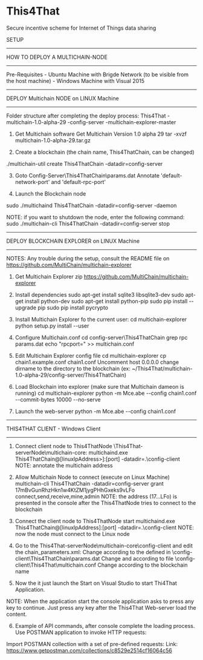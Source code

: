 # This4That
Secure incentive scheme for Internet of Things data sharing


SETUP

**************************************
HOW TO DEPLOY A MULTICHAIN-NODE
**************************************
Pre-Requisites
	- Ubuntu Machine with Brigde Network (to be visible from the host machine)
	- Windows Machine with Visual 2015

******************************
DEPLOY Multichain NODE on LINUX Machine
******************************

Folder structure after completing the deploy process:
This4That
	-multichain-1.0-alpha-29
		-config-server
	-multichain-explorer-master

1. Get Multichain software
Get Multichain Version 1.0 alpha 29
tar -xvzf multichain-1.0-alpha-29.tar.gz

2. Create a blockchain (the chain name, This4ThatChain, can be changed)

./multichain-util create This4ThatChain -datadir=config-server

3. Goto Config-Server\This4ThatChain\params.dat
	Annotate 'default-network-port' and 'default-rpc-port'

4. Launch the Blockchain node

sudo ./multichaind This4ThatChain -datadir=config-server -daemon

NOTE: if you want to shutdown the node, enter the following command:
	sudo ./multichain-cli This4ThatChain -datadir=config-server stop

******************************
DEPLOY BLOCKCHAIN EXPLORER on LINUX Machine
******************************
NOTES: Any trouble during the setup, consult the README file on https://github.com/MultiChain/multichain-explorer

1. Get Multichain Explorer zip
	https://github.com/MultiChain/multichain-explorer

2. Install dependencies
	sudo apt-get install sqlite3 libsqlite3-dev
	sudo apt-get install python-dev
	sudo apt-get install python-pip
	sudo pip install --upgrade pip
	sudo pip install pycrypto

3. Install Multichain Explorer fo the current user:
	cd multichain-explorer
	python setup.py install --user

4. Configure Multichain.conf
	cd config-server\This4ThatChain
	grep rpc params.dat
	echo "rpcport=<port>" >> multichain.conf

5. Edit Multichain Explorer config file
	cd multichain-explorer
	cp chain1.example.conf chain1.conf
	Uncomment host 0.0.0.0
	change dirname to the directory to the blockchain (ex: ~/This4That/multichain-1.0-alpha-29/config-server/This4ThatChain)

6. Load Blockchain into explorer (make sure that Multichain dameon is running)
	cd multichain-explorer
	python -m Mce.abe --config chain1.conf --commit-bytes 10000 --no-serve

7. Launch the web-server
	python -m Mce.abe --config chain1.conf

******************************
THIS4THAT CLIENT - Windows Client
******************************

1. Connect client node to This4ThatNode
	\This4That-serverNode\multichain-core:
	multichaind.exe This4ThatChain@[linuxIpAddress>]:[port] -datadir=.\config-client
	NOTE: annotate the multichain address

2. Allow Multichain Node to connect (execute on Linux Machine)
	multichain-cli This4ThatChain -datadir=config-server grant 17mBvGunRhzHkn1w4KtZM1jygPHhGxeks9vLFo connect,send,receive,mine,admin
	NOTE: the address (17...LFo) is presented in the console after the This4ThatNode tries to connect to the blockchain

3. Connect the client node to This4ThatNode
	start multichaind.exe This4ThatChain@[linuxIpAddress]:[port] -datadir=.\config-client
	NOTE: now the node must connect to the Linux node

4. Go to the This4That-serverNode\multichain-core\config-client and edit the chain_parameters.xml:
	Change <port> according to the <default-rpc-port> defined in \config-client\This4ThatChain\params.dat
	Change <username> and <password> according to file \config-client\This4That\multichain.conf
	Change <ChainName> according to the blockchain name


5. Now the it just launch the Start on Visual Studio to start Thi4That Application.

NOTE: When the application start the console application asks to press any key to continue. Just press any key after the This4That Web-server
load the content.

6. Example of API commands, after console complete the loading process. Use POSTMAN application to invoke HTTP requests:

Import POSTMAN collection with a set of pre-defined requests:
Link: https://www.getpostman.com/collections/c8529e2514cf16064c56

